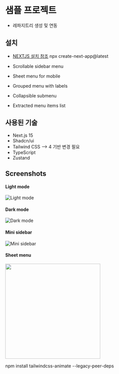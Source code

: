 # 샘플 프로젝트

- 레파지트리 생성 및 연동


## 설치

- [NEXTJS 설치 참조](https://nextjs.org/docs/app/getting-started/installation)
npx create-next-app@latest  

- Scrollable sidebar menu
- Sheet menu for mobile
- Grouped menu with labels
- Collapsible submenu
- Extracted menu items list

## 사용된 기술

- Next.js 15
- Shadcn/ui
- Tailwind CSS  --> 4 기반 변경 필요
- TypeScript
- Zustand

## Screenshots

#### Light mode

![Light mode](/screenshots/screenshot-1.png)

#### Dark mode

![Dark mode](/screenshots/screenshot-2.png)

#### Mini sidebar

![Mini sidebar](/screenshots/screenshot-3.png)

#### Sheet menu

<img src="/screenshots/screenshot-4.png" width="300">


npm install tailwindcss-animate --legacy-peer-deps